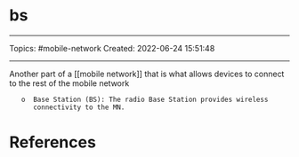 # bs
---
Topics: #mobile-network
Created: 2022-06-24 15:51:48

---

Another part of a [[mobile network]] that is what allows devices to connect to the rest of the mobile network

```ad-quote
   o  Base Station (BS): The radio Base Station provides wireless
      connectivity to the MN.
```

# References

